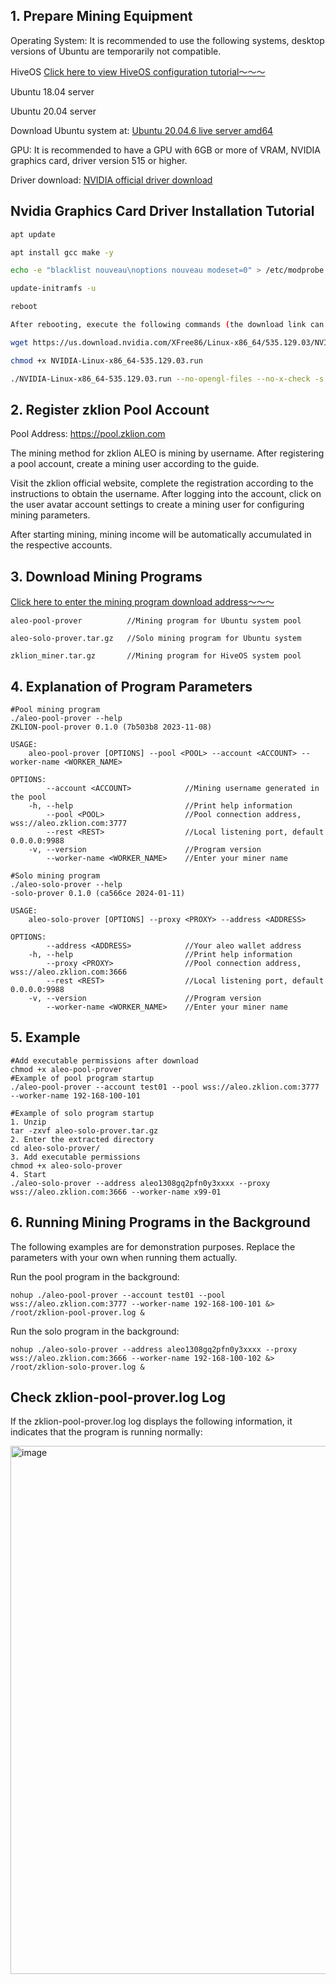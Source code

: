 ## 1. Prepare Mining Equipment

Operating System: It is recommended to use the following systems, desktop versions of Ubuntu are temporarily not compatible.

 HiveOS [Click here to view HiveOS configuration tutorial～～～](https://github.com/zklion-miner/Aleo-miner/blob/master/HiveOS/README_en.md)

 Ubuntu 18.04 server

 Ubuntu 20.04 server

Download Ubuntu system at: [Ubuntu 20.04.6 live server amd64](https://releases.ubuntu.com/focal/ubuntu-20.04.6-live-server-amd64.iso)

GPU: It is recommended to have a GPU with 6GB or more of VRAM, NVIDIA graphics card, driver version 515 or higher.

Driver download: [NVIDIA official driver download](https://www.nvidia.com/Download/index.aspx?lang=en-us)

## Nvidia Graphics Card Driver Installation Tutorial

```bash
apt update

apt install gcc make -y

echo -e "blacklist nouveau\noptions nouveau modeset=0" > /etc/modprobe.d/blacklist-nouveau.conf

update-initramfs -u

reboot

After rebooting, execute the following commands (the download link can also be replaced with the latest version driver from the official website):

wget https://us.download.nvidia.com/XFree86/Linux-x86_64/535.129.03/NVIDIA-Linux-x86_64-535.129.03.run

chmod +x NVIDIA-Linux-x86_64-535.129.03.run

./NVIDIA-Linux-x86_64-535.129.03.run --no-opengl-files --no-x-check -s
```

## 2. Register zklion Pool Account

Pool Address: https://pool.zklion.com

The mining method for zklion ALEO is mining by username. After registering a pool account, create a mining user according to the guide.

Visit the zklion official website, complete the registration according to the instructions to obtain the username. After logging into the account, click on the user avatar account settings to create a mining user for configuring mining parameters.

After starting mining, mining income will be automatically accumulated in the respective accounts.

## 3. Download Mining Programs

[Click here to enter the mining program download address～～～](https://github.com/zklion-miner/Aleo-miner/releases)
```shell
aleo-pool-prover          //Mining program for Ubuntu system pool

aleo-solo-prover.tar.gz   //Solo mining program for Ubuntu system

zklion_miner.tar.gz       //Mining program for HiveOS system pool
```

## 4. Explanation of Program Parameters

```shell
#Pool mining program
./aleo-pool-prover --help
ZKLION-pool-prover 0.1.0 (7b503b8 2023-11-08)

USAGE:
    aleo-pool-prover [OPTIONS] --pool <POOL> --account <ACCOUNT> --worker-name <WORKER_NAME>

OPTIONS:
        --account <ACCOUNT>            //Mining username generated in the pool
    -h, --help                         //Print help information
        --pool <POOL>                  //Pool connection address, wss://aleo.zklion.com:3777
        --rest <REST>                  //Local listening port, default 0.0.0.0:9988
    -v, --version                      //Program version
        --worker-name <WORKER_NAME>    //Enter your miner name

```

```shell
#Solo mining program
./aleo-solo-prover --help
-solo-prover 0.1.0 (ca566ce 2024-01-11)

USAGE:
    aleo-solo-prover [OPTIONS] --proxy <PROXY> --address <ADDRESS>

OPTIONS:
        --address <ADDRESS>            //Your aleo wallet address
    -h, --help                         //Print help information
        --proxy <PROXY>                //Pool connection address, wss://aleo.zklion.com:3666
        --rest <REST>                  //Local listening port, default 0.0.0.0:9988
    -v, --version                      //Program version
        --worker-name <WORKER_NAME>    //Enter your miner name
```

## 5. Example

```shell
#Add executable permissions after download
chmod +x aleo-pool-prover
#Example of pool program startup
./aleo-pool-prover --account test01 --pool wss://aleo.zklion.com:3777 --worker-name 192-168-100-101

#Example of solo program startup
1. Unzip
tar -zxvf aleo-solo-prover.tar.gz
2. Enter the extracted directory
cd aleo-solo-prover/
3. Add executable permissions
chmod +x aleo-solo-prover
4. Start
./aleo-solo-prover --address aleo1308gq2pfn0y3xxxx --proxy wss://aleo.zklion.com:3666 --worker-name x99-01
```

## 6. Running Mining Programs in the Background
The following examples are for demonstration purposes. Replace the parameters with your own when running them actually.

Run the pool program in the background:
```shell
nohup ./aleo-pool-prover --account test01 --pool wss://aleo.zklion.com:3777 --worker-name 192-168-100-101 &> /root/zklion-pool-prover.log &
```

Run the solo program in the background:
```shell
nohup ./aleo-solo-prover --address aleo1308gq2pfn0y3xxxx --proxy wss://aleo.zklion.com:3666 --worker-name 192-168-100-102 &> /root/zklion-solo-prover.log &
```

## Check zklion-pool-prover.log Log

If the zklion-pool-prover.log log displays the following information, it indicates that the program is running normally:

<img width="845" alt="image" src="https://github.com/zklion-miner/Aleo-miner/assets/137146992/1f13df80-6dfe-46f2-8fcf-38e835b8a3b1">
